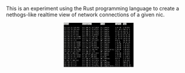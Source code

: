 This is an experiment using the Rust programming language to create a nethogs-like realtime view of network connections of a given nic.

<p align="center">
<img src="https://raw.githubusercontent.com/emanuele-f/top-hosts/master/screenshots/ui.png" width="190" />
</p>
